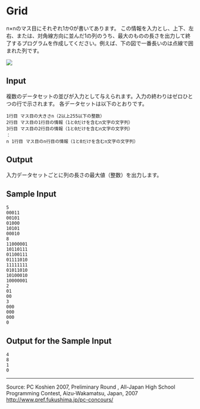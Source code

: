 # Grid

n×nのマス目にそれぞれ1か0が書いてあります。
この情報を入力とし、上下、左右、または、対角線方向に並んだ1の列のうち、最大のものの長さを出力して終了するプログラムを作成してください。例えば、下の図で一番長いのは点線で囲まれた列です。

![][1]

## Input

複数のデータセットの並びが入力として与えられます。入力の終わりはゼロひとつの行で示されます。
各データセットは以下のとおりです。

    1行目 マス目の大きさn（2以上255以下の整数）
    2行目 マス目の1行目の情報（1と0だけを含むn文字の文字列）
    3行目 マス目の2行目の情報（1と0だけを含むn文字の文字列）
    ：
    n 1行目 マス目のn行目の情報（1と0だけを含むn文字の文字列）

## Output

入力データセットごとに列の長さの最大値（整数）を出力します。

## Sample Input

    5
    00011
    00101
    01000
    10101
    00010
    8
    11000001
    10110111
    01100111
    01111010
    11111111
    01011010
    10100010
    10000001
    2
    01
    00
    3
    000
    000
    000
    0

## Output for the Sample Input

    4
    8
    1
    0

* * *

Source: PC Koshien 2007, Preliminary Round , All-Japan High School Programming Contest, Aizu-Wakamatsu, Japan, 2007   
<http://www.pref.fukushima.jp/pc-concours/>

[1]: IMAGE1/masume.gif
